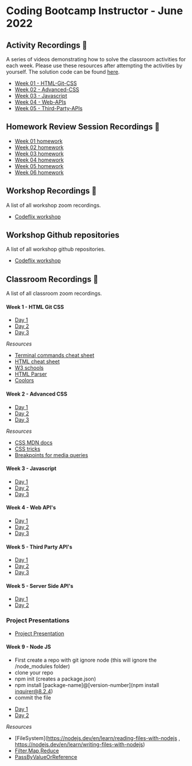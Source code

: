 # Coding Bootcamp Instructor - June 2022

## Activity Recordings 🎥

A series of videos demonstrating how to solve the classroom activities for each week. Please use these resources after attempting the activities by yourself. The solution code can be found [here](./activity-solutions/).

- [Week 01 - HTML-Git-CSS](https://drive.google.com/drive/folders/10F3cj2sPDgIlFnVRxQekSWIVD0LE6zfQ?usp=sharing)
- [Week 02 - Advanced-CSS](https://drive.google.com/drive/folders/1FXquhcR2p39H-GbT6o4-ZL3IutJyPXz6?usp=sharing)
- [Week 03 - Javascript](https://drive.google.com/drive/folders/1gP4TS-0LyB9-MkrL7dib9ZAW5x6LyI9t?usp=sharing)
- [Week 04 - Web-APIs](https://drive.google.com/drive/folders/1E8El5rcsHeAk2KJmk6opCeU4EqvQckz8?usp=sharing)
- [Week 05 - Third-Party-APIs](https://drive.google.com/drive/folders/1n8kwRVd7exsOLdYP7HiLh09QXhMvcfkO?usp=sharing)

## Homework Review Session Recordings 🎥

- [Week 01 homework](https://zoom.us/rec/share/YsRnlh9yADHgjHmdHy5_ibs3jOURM09Krm8XnfprwB5ZnQ6w1N0vZW9Bt_WOK3Z1.PRyZ8otnZb9mj1Sm?startTime=1648832726000)
- [Week 02 homework](https://zoom.us/rec/share/LIPT9EdN4hPCt0R6q33QTrHq9EeokULfTFeZON3FQtYTp30xW_waFSax0U2vhxBE._NWlEGOVd72U7tFf?startTime=1649439075000)
- [Week 03 homework](https://zoom.us/rec/share/1XZEs_dgQkDWFoiT0bOe3G9nTyiFWTXfKsIQRsgjtDB4HF9HA_Ab1WnJ_aq6EFFu.NefsBfhFlLCDPJq2?startTime=1650043883000)
- [Week 04 homework](https://zoom.us/rec/play/D1NQxuVYFVGViiM_1OJx95TN1ALgXAkh52BqDSDue_qbGjQNgLTsUHAKHh7lTDZUyqiD1hEmaTE8tQbi.1mrOe5lNofl0mN4j?startTime=1650648857000)
- [Week 05 homework](https://zoom.us/rec/play/athE9ep4DSxnvb1uw_q2ymBEFIoW2G1JBIJimd2o5xQCVW6lbmKAy61joq5QTOkEax3_qEGX22OFHmio.cyNAg7JsLtrgMbUI?startTime=1651253469000)
- [Week 06 homework](https://zoom.us/rec/play/G-EGJM_QmdjZ2yp6hLDXlH9Z_uiHuUpEW4x6f_ZDIzQbgFgUjQTI1uNSqr62A7MiTBCst3BTmTo--uYa.AcHa_fUmyXzxtL1d?startTime=1651858918000)

## Workshop Recordings 🎥

A list of all workshop zoom recordings.

- [Codeflix workshop](https://zoom.us/rec/play/_er2XkVA2Vu4hHtSjhkt3exINutfOj8K1uk5CyfGoDaDfyLFZ0LNTKvEqgHVbmcIFRDW5GOtieC0l7MA.ydsARTqonah-WZjJ?startTime=1649698282000)

## Workshop Github repositories

A list of all workshop github repositories.

- [Codeflix workshop](https://github.com/surajverma2587/codeflix-2022)

## Classroom Recordings 🎥

A list of all classroom zoom recordings.

#### Week 1 - HTML Git CSS

- [Day 1](https://zoom.us/rec/playtP-6GZci4fTfHR-G4o291QOzqcZF2aIpZMOz67k4-OrS0l5l3r1cDlKNvScarWINZHHFgKP40q83iCcLy4w2b43trJTYLIiX)
- [Day 2](https://zoom.us/rec/play/5ZLBaxksgfE4G2p8Ws82l_Dld_u9Bv7WwaqRuvPRQBL5BwlIJg6yyg5qVhmPM5XP1TIK6hzTvP88l8Xq._I-XqbA4W0Q4X4Na)
- [Day 3](https://zoom.us/rec/play/Pel4xN4BYS0USytWDVj7TF53gx4js6mqonEZW2iiJC-4cpmQHCpZSIfeJqGkhiQ6vWp7144ZMiKXwZ1d.d5-2LxLRUsyM8YZh)

_Resources_

- [Terminal commands cheat sheet](https://www.malikbrowne.com/blog/helpful-terminal-commands)
- [HTML cheat sheet](https://web.stanford.edu/group/csp/cs21/htmlcheatsheet.pdf)
- [W3 schools](https://www.w3schools.com/html/default.asp)
- [HTML Parser](https://www.freeformatter.com/html-validator.html)
- [Coolors](https://coolors.co)

#### Week 2 - Advanced CSS

- [Day 1](https://zoom.us/rec/play/cD02t7jstEfTpKoMcwyqKESt0lY1gi-5cwQj905wpsXfUT8FKzOrTys207Auj3pt5UnR6cb9b90PaE2C.gyl-X4Ecgm3XIL22)
- [Day 2](https://zoom.us/rec/play/OwmiBOFHTHiQ6ZgjnTUwY2OKaLMoNByDIQ1wmyMZgAIzQqMjnso0hyUdwmwNfaBffE9VtlnMk8u9baYI.0KxNa_IIzm7kKSPJ)
- [Day 3](https://zoom.us/rec/play/jAnab51pCsn-tyFXJPIxEevF1Zs-Qavg6p1P9kDso-efKJYkT5M-dTy0H_6jJOnbb8cIRNIibV67lOEt.KXMFAkcP7F6oAOML)

_Resources_

- [CSS MDN docs](https://developer.mozilla.org/en-US/docs/Web/CSS)
- [CSS tricks](https://css-tricks.com/snippets/css/a-guide-to-flexbox/)
- [Breakpoints for media queries](https://getbootstrap.com/docs/5.0/layout/breakpoints/)

#### Week 3 - Javascript

- [Day 1](https://zoom.us/rec/play/HvQJw1yAxRKIAPXaoSwitUk2QoI1kLtxm1di8RfWaHnOzRSCXsHnlw61UIo971kf1EUuSspAR61RmFvF.dokvHMPi-augk96w)
- [Day 2](https://zoom.us/rec/play/IDwPxYnbB7uFKguVWaXwM_CM-epu7AfqTDdPKHQWFRhDbE2U0DYIn3ch6Z_6rluU8sfpZBytxSn9pYw6.-4S3MWdP2jYeIDJg)
- [Day 3](https://zoom.us/rec/play/j6Ju1Dp5TM-pT2tF257vfBi_VA9wt3VEgWPK7QOfGPSu2JHVL9wLYbk8jNGmeWdkm3F2tauLsrU_mWKw.pT1VXbIiYe7yOqpr)

#### Week 4 - Web API's

- [Day 1](https://zoom.us/rec/play/aQr3YXBthYUIUKhl11oOCqrwfS3701Wd4ZVg0TzW56-nZhTa-6QQ_GyQFvJvGs7XNDDQ8Tvcx1pMFeat.KVWC8BapEAuVLV6-)
- [Day 2](https://zoom.us/rec/play/rg_VOXgWo0ZVMZikFdBLWq_Dudm3tq0ovcfWMNJORcfF_a2KHMfj8U_m8musGDh5j7aOZCO2M8eJ8GY.jZzg389DLfL6EGZ5)
- [Day 3](https://zoom.us/rec/play/J50nKcwA0x-BqtQ1BVjnpzq6AFkwjQhyhmRcnoih8VWKqGD4_7_8C2U3PsrO-IRJlIZe-qhr2HGdSII.t6TbuCOCGh6ixxEx)

#### Week 5 - Third Party API's

- [Day 1](https://zoom.us/rec/play/vwjLWz-YRb00h9JP-WZhfIwdaSuy3kUX6YPPHw17Stu2BGbREsc1Pb2k3eHRI2_Yl2hzlCr4Gjy1B2Nc.23ea4At9zPW8nXTz)
- [Day 2](https://zoom.us/rec/play/vc3lo0wXJoRkkJX9bDHhoS2rHw6K5HJFVDvvW7brQrTM_Ka6l6ov36PU_HMWM-BLYhw48U5rE4d9tEny.nwZHWS8y-mA_XreC)
- [Day 3](https://zoom.us/rec/play/5sDO_mhdt02MLDEE3yMmNH4TwTAc5KajazTF9Bo-kpAn7DvSKkiOIz4_Gwki2nOSIHz2bEAOCBHBsAJo.xfpwX1rjXR-8bAEF)

#### Week 5 - Server Side API's

- [Day 1](https://zoom.us/rec/share/MDTvKqY1u8rBq5CZDrBG706qrakw35RfeBr1YzvUKNCM6_RbB9BpSvlXOcsOiqEQ.aAxUPFo2pTK4mNyY)
- [Day 2](https://zoom.us/rec/share/85mthrGhIDtYJ6F6aoGUlwJrZNkt0aB9GP7zotPyQiINMABk6rNgtQIMGW7t96bi.NgC7wHjSt-mNC-io)

### Project Presentations

- [Project Presentation](https://zoom.us/rec/share/zAHxlnJqlrbuwH_nEzk8Ap-wnX8h8jfid3TVTwjsqW5IhkAC-yfv9red5dVi1WWE.P8INpVNrEVEahGWG)

#### Week 9 - Node JS

- First create a repo with git ignore node (this will ignore the /node_modules folder)
- clone your repo
- npm init (creates a package.json)
- npm install [package-name]@[version-number](npm install inquirer@8.2.4)
- commit the file

* [Day 1](https://zoom.us/rec/play/a6i2aZb-nACNSq66sxYnBb8QHpeePrmPQ5Ky3_dABuv1T3AcsTglFDrbPo22APXqNPjnj1ANaF9hoqXo.DZO0_dLzPPqEMAXV)
* [Day 2](https://zoom.us/rec/play/GBxg4Nlilh8IiaVIbEvA7135nUbgZKQY6TeclLWKhHKs7FoFeKTuDS17zuNsA7P2uimiPXLN3JagM4T-.zT3ny3GHl060BJmi)

_Resources_

- [FileSystem](https://nodejs.dev/en/learn/reading-files-with-nodejs , https://nodejs.dev/en/learn/writing-files-with-nodejs)
- [Filter,Map,Reduce](https://levelup.gitconnected.com/sneak-peak-of-map-filter-and-reduce-in-javascript-79d38181a48)
- [PassByValueOrReference](https://blog.penjee.com/passing-by-value-vs-by-reference-java-graphical/)
